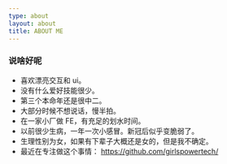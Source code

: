 ```yaml
---
type: about
layout: about
title: ABOUT ME
---
```


### 说啥好呢

- 喜欢漂亮交互和 ui。
- 没有什么爱好技能很少。
- 第三个本命年还是很中二。
- 大部分时候不想说话，慢半拍。
- 在一家小厂做 FE，有充足的划水时间。
- 以前很少生病，一年一次小感冒。新冠后似乎变脆弱了。
- 生理性别为女，如果有下辈子大概还是女的，但是我不确定。
- 最近在专注做这个事情： https://github.com/girlspowertech/
